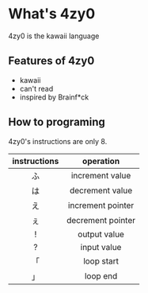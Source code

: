 # What's 4zy0
4zy0 is the kawaii language

## Features of 4zy0
- kawaii
- can't read
- inspired by Brainf*ck

## How to programing
4zy0's instructions are only 8.

|instructions|operation|
|:----------:|:-------:|
|ふ|increment value|
|は|decrement value|
|え|increment pointer|
|ぇ|decrement pointer|
|!|output value|
|?|input value|
|「|loop start|
|」|loop end|


